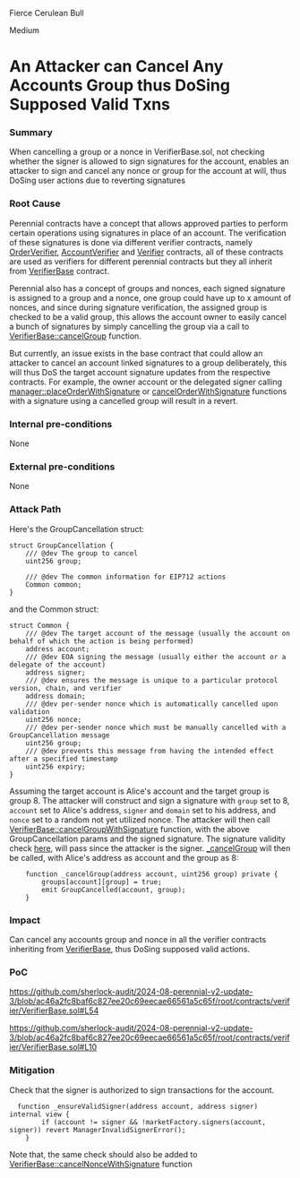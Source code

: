 Fierce Cerulean Bull

Medium

# An Attacker can Cancel Any Accounts Group thus DoSing Supposed Valid Txns

### Summary

When cancelling a group or a nonce in VerifierBase.sol, not checking whether the signer is allowed to sign signatures for the account, enables an attacker to sign and cancel any nonce or group for the account at will, thus DoSing user actions due to reverting signatures

### Root Cause


Perennial contracts have a concept that allows approved parties to perform certain operations using signatures in place of an account. 
The verification of these signatures is done via different verifier contracts, namely [OrderVerifier](https://github.com/sherlock-audit/2024-08-perennial-v2-update-3/blob/ac46a2fc8baf6c827ee20c69eecae66561a5c65f/perennial-v2/packages/perennial-order/contracts/OrderVerifier.sol#L13), [AccountVerifier](https://github.com/sherlock-audit/2024-08-perennial-v2-update-3/blob/ac46a2fc8baf6c827ee20c69eecae66561a5c65f/perennial-v2/packages/perennial-account/contracts/AccountVerifier.sol#L23) and [Verifier](https://github.com/sherlock-audit/2024-08-perennial-v2-update-3/blob/ac46a2fc8baf6c827ee20c69eecae66561a5c65f/perennial-v2/packages/perennial-verifier/contracts/Verifier.sol#L24) contracts, all of these contracts are used as verifiers for different perennial contracts but they all inherit from [VerifierBase](https://github.com/sherlock-audit/2024-08-perennial-v2-update-3/blob/ac46a2fc8baf6c827ee20c69eecae66561a5c65f/root/contracts/verifier/VerifierBase.sol#L10) contract.

Perennial also has a concept of groups and nonces, each signed signature is assigned to a group and a nonce, one group could have up to x amount of nonces, and since during signature verification, the assigned group is checked to be a valid group, this allows the account owner to easily cancel a bunch of signatures by simply cancelling the group via a call to [VerifierBase::cancelGroup](https://github.com/sherlock-audit/2024-08-perennial-v2-update-3/blob/ac46a2fc8baf6c827ee20c69eecae66561a5c65f/root/contracts/verifier/VerifierBase.sol#L44-L46) function.

But currently, an issue exists in the base contract that could allow an attacker to cancel an account linked signatures to a group deliberately, this will thus DoS the target account signature updates from the respective contracts. For example, the owner account or the delegated signer calling [manager::placeOrderWithSignature](https://github.com/sherlock-audit/2024-08-perennial-v2-update-3/blob/ac46a2fc8baf6c827ee20c69eecae66561a5c65f/perennial-v2/packages/perennial-order/contracts/Manager.sol#L81-L88) or [cancelOrderWithSignature](https://github.com/sherlock-audit/2024-08-perennial-v2-update-3/blob/ac46a2fc8baf6c827ee20c69eecae66561a5c65f/perennial-v2/packages/perennial-order/contracts/Manager.sol#L96-L103) functions with a signature using a cancelled group will result in a revert.

### Internal pre-conditions

None

### External pre-conditions

None

### Attack Path

Here's the GroupCancellation struct:

```solidity
struct GroupCancellation {
    /// @dev The group to cancel
    uint256 group;

    /// @dev The common information for EIP712 actions
    Common common;
}
```
and the Common struct:
```solidity
struct Common {
    /// @dev The target account of the message (usually the account on behalf of which the action is being performed)
    address account;
    /// @dev EOA signing the message (usually either the account or a delegate of the account)
    address signer;
    /// @dev ensures the message is unique to a particular protocol version, chain, and verifier
    address domain;
    /// @dev per-sender nonce which is automatically cancelled upon validation
    uint256 nonce;
    /// @dev per-sender nonce which must be manually cancelled with a GroupCancellation message
    uint256 group;
    /// @dev prevents this message from having the intended effect after a specified timestamp
    uint256 expiry;
}
```
Assuming the target account is Alice's account and the target group is group 8. The attacker will construct and sign a signature with `group` set to 8, `account` set to Alice's address, `signer` and `domain` set to his address, and `nonce` set to a random not yet utilized nonce.
The attacker will then call [VerifierBase::cancelGroupWithSignature](https://github.com/sherlock-audit/2024-08-perennial-v2-update-3/blob/ac46a2fc8baf6c827ee20c69eecae66561a5c65f/root/contracts/verifier/VerifierBase.sol#L54-L57) function, with the above GroupCancellation params and the signed signature. The signature validity check [here](https://github.com/sherlock-audit/2024-08-perennial-v2-update-3/blob/ac46a2fc8baf6c827ee20c69eecae66561a5c65f/root/contracts/verifier/VerifierBase.sol#L27-L36), will pass since the attacker is the signer.
[_cancelGroup](https://github.com/sherlock-audit/2024-08-perennial-v2-update-3/blob/ac46a2fc8baf6c827ee20c69eecae66561a5c65f/root/contracts/verifier/VerifierBase.sol#L70-L73) will then be called, with Alice's address as account and the group as 8:
```solidity
    function _cancelGroup(address account, uint256 group) private {
        groups[account][group] = true;
        emit GroupCancelled(account, group);
    }
```


### Impact

Can cancel any accounts group and nonce in all the verifier contracts inheriting from [VerifierBase](https://github.com/sherlock-audit/2024-08-perennial-v2-update-3/blob/ac46a2fc8baf6c827ee20c69eecae66561a5c65f/root/contracts/verifier/VerifierBase.sol#L10), thus DoSing supposed valid actions.

### PoC

https://github.com/sherlock-audit/2024-08-perennial-v2-update-3/blob/ac46a2fc8baf6c827ee20c69eecae66561a5c65f/root/contracts/verifier/VerifierBase.sol#L54

https://github.com/sherlock-audit/2024-08-perennial-v2-update-3/blob/ac46a2fc8baf6c827ee20c69eecae66561a5c65f/root/contracts/verifier/VerifierBase.sol#L10

### Mitigation

Check that the signer is authorized to sign transactions for the account.
```solidity
  function _ensureValidSigner(address account, address signer) internal view {
        if (account != signer && !marketFactory.signers(account, signer)) revert ManagerInvalidSignerError();
    }
```
Note that, the same check should also be added to [VerifierBase::cancelNonceWithSignature](https://github.com/sherlock-audit/2024-08-perennial-v2-update-3/blob/ac46a2fc8baf6c827ee20c69eecae66561a5c65f/root/contracts/verifier/VerifierBase.sol#L49-L51) function